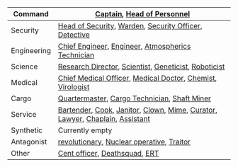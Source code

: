 | Command     | [Captain](Captain.md), [Head of Personnel](HoP.md)                                                                                                                                                    |
|-------------|-------------------------------------------------------------------------------------------------------------------------------------------------------------------------------------------------------|
| Security    | [Head of Security](Head-of-Security.md), [Warden](Warden.md), [Security Officer](Security.md), [Detective](Detective.md)                                                                              |
| Engineering | [Chief Engineer](Chief-Engineer.md), [Engineer](Engineer.md), [Atmospherics Technician](Atmospherics-Technician.md)                                                                                   |
| Science     | [Research Director](Research-Director.md), [Scientist](Scientist.md), [Geneticist](Geneticist.md), [Roboticist](Roboticist.md)                                                                        |
| Medical     | [Chief Medical Officer](Chief-Medical-Officer.md), [Medical Doctor](Medical-Doctor.md), [Chemist](Chemist.md), [Virologist](Virologist.md)                                                            |
| Cargo       | [Quartermaster](Quartermaster.md), [Cargo Technician](Cargo-Technician.md), [Shaft Miner](Shaft-Miner.md)                                                                                             |
| Service     | [Bartender](Bartender.md), [Cook](Cook.md), [Janitor](Janitor.md), [Clown](Clown.md), [Mime](Mime.md), [Curator](Curator.md), [Lawyer](Lawyer.md), [Chaplain](Chaplain.md), [Assistant](Assistant.md) |
| Synthetic   | Currently empty                                                                                                                                                                                       |
| Antagonist  | [revolutionary](Cargonia.md), [Nuclear operative](Nuclear-Emergency.md), [Traitor](Traitor.md)                                                                                                        |
| Other       | [Cent officer](Central-Command-Officer.md), [Deathsquad](Death-Squad.md), [ERT](Emergency-Response-Team.md)                                                                                           |
